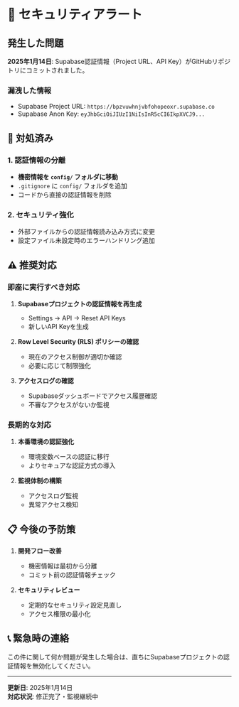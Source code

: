 # 🚨 セキュリティアラート

## 発生した問題

**2025年1月14日**: Supabase認証情報（Project URL、API Key）がGitHubリポジトリにコミットされました。

### 漏洩した情報
- Supabase Project URL: `https://bpzvuwhnjvbfohopeoxr.supabase.co`
- Supabase Anon Key: `eyJhbGciOiJIUzI1NiIsInR5cCI6IkpXVCJ9...`

## 🔧 対処済み

### 1. 認証情報の分離
- **機密情報を `config/` フォルダに移動**
- `.gitignore` に `config/` フォルダを追加
- コードから直接の認証情報を削除

### 2. セキュリティ強化
- 外部ファイルからの認証情報読み込み方式に変更
- 設定ファイル未設定時のエラーハンドリング追加

## ⚠️ 推奨対応

### 即座に実行すべき対応
1. **Supabaseプロジェクトの認証情報を再生成**
   - Settings → API → Reset API Keys
   - 新しいAPI Keyを生成

2. **Row Level Security (RLS) ポリシーの確認**
   - 現在のアクセス制御が適切か確認
   - 必要に応じて制限強化

3. **アクセスログの確認**
   - Supabaseダッシュボードでアクセス履歴確認
   - 不審なアクセスがないか監視

### 長期的な対応
1. **本番環境の認証強化**
   - 環境変数ベースの認証に移行
   - よりセキュアな認証方式の導入

2. **監視体制の構築**
   - アクセスログ監視
   - 異常アクセス検知

## 📋 今後の予防策

1. **開発フロー改善**
   - 機密情報は最初から分離
   - コミット前の認証情報チェック

2. **セキュリティレビュー**
   - 定期的なセキュリティ設定見直し
   - アクセス権限の最小化

## 📞 緊急時の連絡

この件に関して何か問題が発生した場合は、直ちにSupabaseプロジェクトの認証情報を無効化してください。

---

**更新日**: 2025年1月14日  
**対応状況**: 修正完了・監視継続中